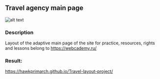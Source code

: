 ## Travel agency main page

![alt text](https://i.ibb.co/SrSJTBx/Design1.png)

### Description

Layout of the adaptive main page of the site for practice, resources, rights and lessons belong to https://webcademy.ru/

### Result:

https://hawkprimarch.github.io/Travel-layout-project/